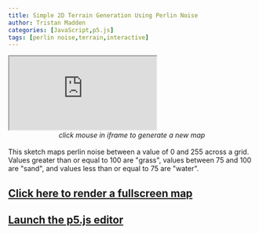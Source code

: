 ```yaml
---
title: Simple 2D Terrain Generation Using Perlin Noise
author: Tristan Madden
categories: [JavaScript,p5.js]
tags: [perlin noise,terrain,interactive]
---
```

<!-- <center>
<iframe src="https://editor.p5js.org/Berkanan/full/LbNSvlqKU" width="100%" height="700px"></iframe>
<em>click on the map to generate a new one</em>
</center> -->

<div class="box">
    <div class="box-content">
        <iframe src="https://editor.p5js.org/Berkanan/full/LbNSvlqKU"></iframe>
    </div>
</div>
<center><em>click mouse in iframe to generate a new map</em></center>
<br>
This sketch maps perlin noise between a value of 0 and 255 across a grid. Values greater than or equal to 100 are
"grass", values between 75 and 100 are "sand", and values less than or equal to 75 are "water".
<h2><a href="https://editor.p5js.org/Berkanan/full/LbNSvlqKU" target="_blank">Click here to render a fullscreen map</a>
</h2>
<h2><a href="https://editor.p5js.org/Berkanan/sketches/LbNSvlqKU">Launch the p5.js editor</a></h2>